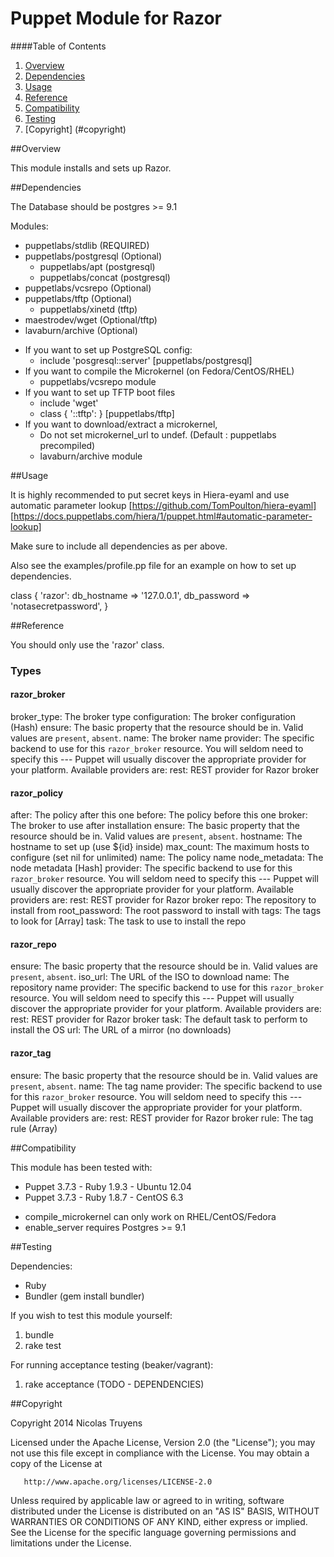 # Puppet Module for Razor

####Table of Contents

1. [Overview](#overview)
2. [Dependencies](#dependencies)
3. [Usage](#usage)
4. [Reference](#reference)
5. [Compatibility](#compatibility)
6. [Testing](#testing)
7. [Copyright] (#copyright)

##Overview

This module installs and sets up Razor.

##Dependencies

The Database should be postgres >= 9.1

Modules:
- puppetlabs/stdlib (REQUIRED)
- puppetlabs/postgresql (Optional)
	- puppetlabs/apt (postgresql)
	- puppetlabs/concat (postgresql)
- puppetlabs/vcsrepo (Optional)
- puppetlabs/tftp (Optional)
	- puppetlabs/xinetd (tftp)
- maestrodev/wget (Optional/tftp)
- lavaburn/archive (Optional)

* If you want to set up PostgreSQL config:
  	- include 'posgresql::server'	[puppetlabs/postgresql]
* If you want to compile the Microkernel (on Fedora/CentOS/RHEL)
	- puppetlabs/vcsrepo module 
* If you want to set up TFTP boot files
	- include 'wget'
	- class { '::tftp': }		[puppetlabs/tftp]
* If you want to download/extract a microkernel, 
	- Do not set microkernel_url to undef. (Default : puppetlabs precompiled)
	- lavaburn/archive module	
	
##Usage
     
It is highly recommended to put secret keys in Hiera-eyaml and use automatic parameter lookup
	[https://github.com/TomPoulton/hiera-eyaml]
	[https://docs.puppetlabs.com/hiera/1/puppet.html#automatic-parameter-lookup]

Make sure to include all dependencies as per above.

Also see the examples/profile.pp file for an example on how to set up dependencies.   
     
     
  class { 'razor':
    db_hostname => '127.0.0.1',
    db_password => 'notasecretpassword',
  } 


##Reference

You should only use the 'razor' class.

### Types

#### razor_broker
broker_type: The broker type
configuration: The broker configuration (Hash)
ensure: The basic property that the resource should be in.
  Valid values are `present`, `absent`.
name: The broker name
provider: The specific backend to use for this `razor_broker` resource. 
          You will seldom need to specify this --- Puppet will usually
          discover the appropriate provider for your platform.
          Available providers are:
  rest: REST provider for Razor broker

#### razor_policy
after: The policy after this one
before: The policy before this one
broker: The broker to use after installation
ensure: The basic property that the resource should be in.
  Valid values are `present`, `absent`.
hostname: The hostname to set up (use ${id} inside)
max_count: The maximum hosts to configure (set nil for unlimited)
name: The policy name
node_metadata: The node metadata [Hash]
provider: The specific backend to use for this `razor_broker` resource. 
          You will seldom need to specify this --- Puppet will usually
          discover the appropriate provider for your platform.
          Available providers are:
  rest: REST provider for Razor broker
repo: The repository to install from
root_password: The root password to install with
tags: The tags to look for [Array]
task: The task to use to install the repo

#### razor_repo
ensure: The basic property that the resource should be in.
  Valid values are `present`, `absent`.
iso_url: The URL of the ISO to download
name: The repository name
provider: The specific backend to use for this `razor_broker` resource. 
          You will seldom need to specify this --- Puppet will usually
          discover the appropriate provider for your platform.
          Available providers are:
  rest: REST provider for Razor broker
task: The default task to perform to install the OS
url: The URL of a mirror (no downloads)

#### razor_tag
ensure: The basic property that the resource should be in.
  Valid values are `present`, `absent`.
name: The tag name
provider: The specific backend to use for this `razor_broker` resource. 
          You will seldom need to specify this --- Puppet will usually
          discover the appropriate provider for your platform.
          Available providers are:
  rest: REST provider for Razor broker
rule: The tag rule (Array)


##Compatibility

This module has been tested with:
- Puppet 3.7.3 - Ruby 1.9.3 - Ubuntu 12.04
- Puppet 3.7.3 - Ruby 1.8.7 - CentOS 6.3

* compile_microkernel can only work on RHEL/CentOS/Fedora
* enable_server requires Postgres >= 9.1

##Testing

Dependencies:
- Ruby
- Bundler (gem install bundler)

If you wish to test this module yourself:
1. bundle
2. rake test

For running acceptance testing (beaker/vagrant):
1. rake acceptance
(TODO - DEPENDENCIES)

##Copyright

   Copyright 2014 Nicolas Truyens

   Licensed under the Apache License, Version 2.0 (the "License");
   you may not use this file except in compliance with the License.
   You may obtain a copy of the License at

       http://www.apache.org/licenses/LICENSE-2.0

   Unless required by applicable law or agreed to in writing, software
   distributed under the License is distributed on an "AS IS" BASIS,
   WITHOUT WARRANTIES OR CONDITIONS OF ANY KIND, either express or implied.
   See the License for the specific language governing permissions and
   limitations under the License.
